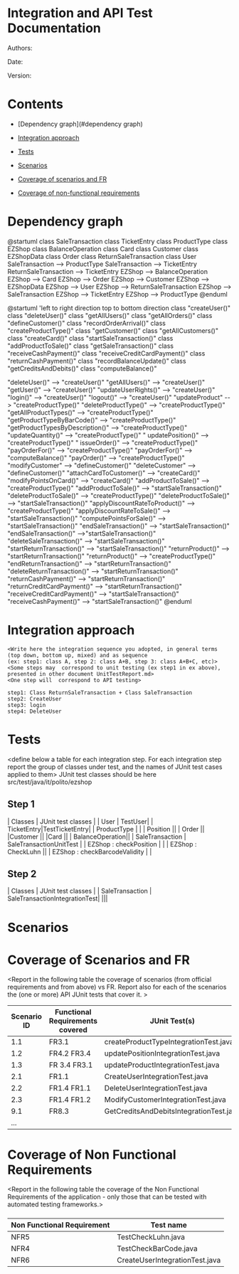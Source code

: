 # Integration and API Test Documentation

Authors:

Date:

Version:

# Contents

- [Dependency graph](#dependency graph)

- [Integration approach](#integration)

- [Tests](#tests)

- [Scenarios](#scenarios)

- [Coverage of scenarios and FR](#scenario-coverage)
- [Coverage of non-functional requirements](#nfr-coverage)



# Dependency graph 

@startuml
class SaleTransaction
class TicketEntry
class ProductType
class EZShop
class BalanceOperation
class Card
class Customer
class EZShopData
class Order
class ReturnSaleTransaction
class User
SaleTransaction --> ProductType
SaleTransaction --> TicketEntry
ReturnSaleTransaction --> TicketEntry
EZShop --> BalanceOperation
EZShop --> Card
EZShop --> Order
EZShop --> Customer
EZShop --> EZShopData
EZShop --> User
EZShop --> ReturnSaleTransaction
EZShop --> SaleTransaction
EZShop --> TicketEntry
EZShop --> ProductType
@enduml


@startuml
'left to right direction
top to bottom direction
class "createUser()"
class "deleteUser()"
class "getAllUsers()"
class "getAllOrders()"
class "defineCustomer()"
class "recordOrderArrival()"
class "createProductType()" 
class "getCustomer()"
class "getAllCustomers()"
class "createCard()"
class "startSaleTransaction()"
class "addProductToSale()"
class "getSaleTransaction()"
class "receiveCashPayment()"
class "receiveCreditCardPayment()"
class "returnCashPayment()"
class "recordBalanceUpdate()" 
class "getCreditsAndDebits()"
class "computeBalance()" 


"deleteUser()" --> "createUser()"
"getAllUsers()" --> "createUser()"
"getUser()" --> "createUser()"
"updateUserRights()" -->  "createUser()"
"login()" --> "createUser()"
"logout()" --> "createUser()"
"updateProduct" --> "createProductType()" 
"deleteProductType()" --> "createProductType()"
"getAllProductTypes()" --> "createProductType()"
"getProductTypeByBarCode()" --> "createProductType()"
"getProductTypesByDescription()"  --> "createProductType()"
"updateQuantity()" --> "createProductType()"
" updatePosition()" -->  "createProductType()"
" issueOrder()" --> "createProductType()"
"payOrderFor()" --> "createProductType()"
"payOrderFor()" -->  "computeBalance()"
"payOrder()" --> "createProductType()"
"modifyCustomer" --> "defineCustomer()"
"deleteCustomer" --> "defineCustomer()"
"attachCardToCustomer()" --> "createCard()"
"modifyPointsOnCard()" --> "createCard()"
"addProductToSale()" --> "createProductType()"
"addProductToSale()" --> "startSaleTransaction()"
"deleteProductToSale()" --> "createProductType()"
"deleteProductToSale()" --> "startSaleTransaction()"
"applyDiscountRateToProduct()" --> "createProductType()"
"applyDiscountRateToSale()" --> "startSaleTransaction()"
"computePointsForSale()" --> "startSaleTransaction()"
"endSaleTransaction()" --> "startSaleTransaction()"
"endSaleTransaction()" -->"startSaleTransaction()"
"deleteSaleTransaction()" --> "startSaleTransaction()"
"startReturnTransaction()" --> "startSaleTransaction()"
"returnProduct()" --> "startReturnTransaction()" 
"returnProduct()" --> "createProductType()"
"endReturnTransaction()" --> "startReturnTransaction()" 
"deleteReturnTransaction()" --> "startReturnTransaction()"
"returnCashPayment()" -->  "startReturnTransaction()" 
"returnCreditCardPayment()" --> "startReturnTransaction()" 
"receiveCreditCardPayment()" --> "startSaleTransaction()"
"receiveCashPayment()" --> "startSaleTransaction()"
@enduml
     
# Integration approach

    <Write here the integration sequence you adopted, in general terms (top down, bottom up, mixed) and as sequence
    (ex: step1: class A, step 2: class A+B, step 3: class A+B+C, etc)> 
    <Some steps may  correspond to unit testing (ex step1 in ex above), presented in other document UnitTestReport.md>
    <One step will  correspond to API testing>
    
    step1: Class ReturnSaleTransaction + Class SaleTransaction
    step2: CreateUser
    step3: login
    step4: DeleteUser



#  Tests

   <define below a table for each integration step. For each integration step report the group of classes under test, and the names of
     JUnit test cases applied to them> JUnit test classes should be here src/test/java/it/polito/ezshop




## Step 1
| Classes  | JUnit test classes |
| User | TestUser|
| TicketEntry|TestTicketEntry|
| ProductType | |
| Position ||
| Order ||
|Customer ||
|Card || 
| BalanceOperation||
| SaleTransaction | SaleTransactionUnitTest |
| EZShop : checkPosition | |
| EZShop : CheckLuhn ||
| EZShop : checkBarcodeValidity | |

## Step 2
| Classes  | JUnit test classes |
| SaleTransaction | SaleTransactionIntegrationTest|
|||





# Scenarios




# Coverage of Scenarios and FR


<Report in the following table the coverage of  scenarios (from official requirements and from above) vs FR. 
Report also for each of the scenarios the (one or more) API JUnit tests that cover it. >




| Scenario ID | Functional Requirements covered | JUnit  Test(s) | 
| ----------- | ------------------------------- | ----------- | 
|  1.1       | FR3.1                              |    createProductTypeIntegrationTest.java |                      
|  1.2         | FR4.2          FR3.4               |    updatePositionIntegrationTest.java         |        
|     1.3        | FR 3.4 FR3.1 |      updateProductIntegrationTest.java        |    
| 2.1         |          FR1.1                    |    CreateUserIntegrationTest.java       |       
|    2.2           |   FR1.4 FR1.1  | DeleteUserIntegrationTest.java | 
| 2.3        |           FR1.4 FR1.2                      |     ModifyCustomerIntegrationTest.java       |            
|  9.1        |           FR8.3                       |   GetCreditsAndDebitsIntegrationTest.java          |             
| ...         |                                 |             |             



# Coverage of Non Functional Requirements


<Report in the following table the coverage of the Non Functional Requirements of the application - only those that can be tested with automated testing frameworks.>


### 

| Non Functional Requirement | Test name |
| -------------------------- | --------- |
|       NFR5                     |  TestCheckLuhn.java         |
|NFR4|TestCheckBarCode.java|
|NFR6|CreateUserIntegrationTest.java|


